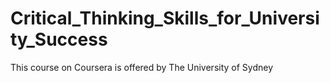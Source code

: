 # Critical_Thinking_Skills_for_University_Success
This course on Coursera is offered by The University of Sydney
